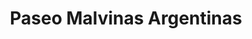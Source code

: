 ---
title: "Paseo Malvinas Argentinas"
url: /neuquen/paseo-malvinas-argentinas/
shop: Einkaufszentrum
---